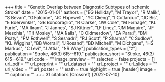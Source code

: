 +++
title = "Genetic Overlap between Diagnostic Subtypes of Ischemic Stroke"
date = "2015-01-01"
authors = ["EG Holliday", "M Traylor", "R Malik", "S Bevan", "G Falcone", "JC Hopewell", "YC Cheng", "I Cotlarciuc", "JC Bis", "E Boerwinkle", "GB Boncoraglio", "R Clarke", "JW Cole", "M Fornage", "KL Furie", "MA Ikram", "J Jannes", "SJ Kittner", "LF Lincz", "JM Maguire", "JF Meschia", "TH Mosley", "MA Nalls", "C Oldmeadow", "EA Parati", "BM Psaty", "PM Rothwell", "S Seshadri", "RJ Scott", "P Sharma", "C Sudlow", "KL Wiggins", "BB Worrall", "J Rosand", "BD Mitchell", "M Dichgans", "HS Markus", "C Levi", "J Attia", "NR Wray"]
publication_types = ["2"]
publication = "Stroke, 46(3) 615--619."
publication_short = "Stroke, 46(3) 615--619."
url_code = ""
image_preview = ""
selected = false
projects = []
url_pdf = ""
url_preprint = ""
url_dataset = ""
url_project = ""
url_slides = ""
url_video = ""
url_poster = ""
math = true
highlight = true
[header]
image = ""
caption = ""
+++
31 citations (Crossref) [2022-07-10]
